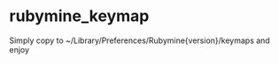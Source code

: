 rubymine_keymap
===============

Simply copy to ~/Library/Preferences/Rubymine{version}/keymaps and enjoy
